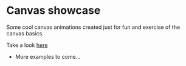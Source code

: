 

# Canvas showcase

Some cool canvas animations created just for fun and exercise of the canvas basics.

Take a look [here](http://gorchev.pro/ctx-showcase) 

- More examples to come...